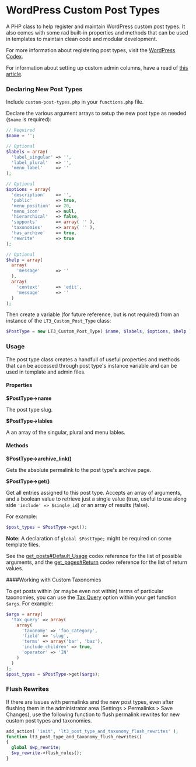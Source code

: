 # WordPress Custom Post Types

A PHP class to help register and maintain WordPress custom post types. It also comes with some rad built-in properties and methods that can be used in templates to maintain clean code and modular development.

For more information about registering post types, visit the [WordPress Codex](http://codex.wordpress.org/Function_Reference/register_post_type).

For information about setting up custom admin columns, have a read of [this article](http://tareq.wedevs.com/2011/07/add-your-custom-columns-to-wordpress-admin-panel-tables/).

### Declaring New Post Types

Include `custom-post-types.php` in your `functions.php` file.

Declare the various argument arrays to setup the new post type as needed (`$name` is required):

```PHP
// Required
$name = '';

// Optional
$labels = array(
  'label_singular' => '',
  'label_plural'   => '',
  'menu_label'     => ''
);

// Optional
$options = array(
  'description'    => '',
  'public'         => true,
  'menu_position'  => 20,
  'menu_icon'      => null,
  'hierarchical'   => false,
  'supports'       => array( '' ),
  'taxonomies'     => array( '' ),
  'has_archive'    => true,
  'rewrite'        => true
);

// Optional
$help = array(
  array(
    'message'      => ''
  ),
  array(
    'context'      => 'edit',
    'message'      => ''
  )
);
```
Then create a variable (for future reference, but is not required) from an instance of the `LT3_Custom_Post_Type` class:

```PHP
$PostType = new LT3_Custom_Post_Type( $name, $labels, $options, $help );
```

### Usage

The post type class creates a handfull of useful properties and methods that can be accessed through post type's instance variable and can be used in template and admin files.

#### Properties

**$PostType->name**

The post type slug.

**$PostType->lables**

A an array of the singular, plural and menu lables.

#### Methods

**$PostType->archive_link()**

Gets the absolute permalink to the post type's archive page.

**$PostType->get()**

Get all entries assigned to this post type. Accepts an array of arguments, and a boolean value to retrieve just a single value (true, useful to use along side `'include' => $single_id`) or an array of results (false).

For example:

```PHP
$post_types = $PostType->get();
```

**Note:** A declaration of `global $PostType;` might be required on some template files.

See the [get_posts#Default_Usage](http://codex.wordpress.org/Template_Tags/get_posts#Default_Usage) codex reference for the list of possible arguments, and the [get_pages#Return](http://codex.wordpress.org/Function_Reference/get_pages#Return) codex reference for the list of return values.

####Working with Custom Taxonomies

To get posts within (or maybe even not within) terms of particular taxonomies, you can use the [Tax Query](https://codex.wordpress.org/Class_Reference/WP_Query#Taxonomy_Parameters) option within your get function `$args`. For example:

```PHP
$args = array(
  'tax_query' => array(
    array(
      'taxonomy' => 'foo_category',
      'field' => 'slug',
      'terms' => array('bar', 'baz'),
      'include_children' => true,
      'operator' => 'IN'
    )
  )
);
$post_types = $PostType->get($args);
```

### Flush Rewrites

If there are issues with permalinks and the new post types, even after flushing them in the administrator area (Settings > Permalinks > Save Changes), use the following function to flush permalink rewrites for new custom post types and taxonomies.

```PHP
add_action( 'init', 'lt3_post_type_and_taxonomy_flush_rewrites' );
function lt3_post_type_and_taxonomy_flush_rewrites()
{
  global $wp_rewrite;
  $wp_rewrite->flush_rules();
}
```
